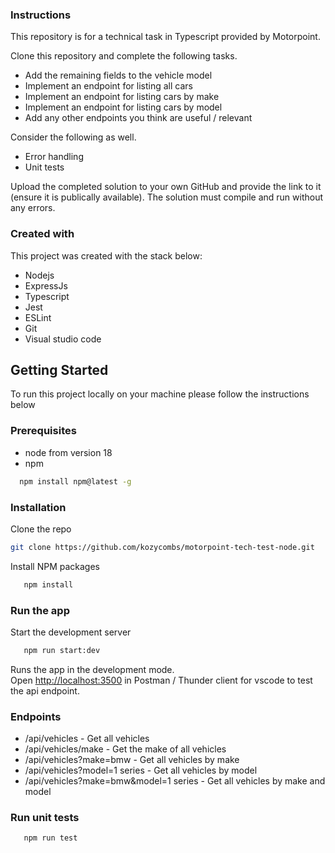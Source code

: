 ### Instructions

This repository is for a technical task in Typescript provided by Motorpoint.

Clone this repository and complete the following tasks.

- Add the remaining fields to the vehicle model
- Implement an endpoint for listing all cars
- Implement an endpoint for listing cars by make
- Implement an endpoint for listing cars by model
- Add any other endpoints you think are useful / relevant

Consider the following as well.

- Error handling
- Unit tests

Upload the completed solution to your own GitHub and provide the link to it (ensure it is publically available).
The solution must compile and run without any errors.

### Created with

This project was created with the stack below:

- Nodejs
- ExpressJs
- Typescript
- Jest
- ESLint
- Git
- Visual studio code

## Getting Started

To run this project locally on your machine please follow the instructions below

### Prerequisites

- node from version 18
- npm

```sh
  npm install npm@latest -g
```

### Installation

Clone the repo

```sh
git clone https://github.com/kozycombs/motorpoint-tech-test-node.git
```

Install NPM packages

```sh
   npm install
```

### Run the app

Start the development server

```sh
   npm run start:dev
```

Runs the app in the development mode.\
Open [http://localhost:3500](http://localhost:3500) in Postman / Thunder client for vscode to test the api endpoint.

### Endpoints

- /api/vehicles - Get all vehicles
- /api/vehicles/make - Get the make of all vehicles
- /api/vehicles?make=bmw - Get all vehicles by make
- /api/vehicles?model=1 series - Get all vehicles by model
- /api/vehicles?make=bmw&model=1 series - Get all vehicles by make and model

### Run unit tests

```sh
   npm run test
```
